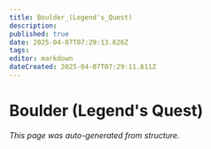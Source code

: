 ```yaml
---
title: Boulder_(Legend's_Quest)
description: 
published: true
date: 2025-04-07T07:29:13.626Z
tags: 
editor: markdown
dateCreated: 2025-04-07T07:29:11.611Z
---
```


# Boulder (Legend's Quest)

*This page was auto-generated from structure.*